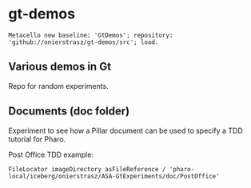 # gt-demos


`Metacello new baseline: 'GtDemos'; repository: 'github://onierstrasz/gt-demos/src'; load.`


## Various demos in Gt

Repo for random experiments.


## Documents (doc folder)

Experiment to see how a Pillar document can be used to specify a TDD tutorial for Pharo.

Post Office TDD example:

```
FileLocator imageDirectory asFileReference / 'pharo-local/iceberg/onierstrasz/ASA-GtExperiments/doc/PostOffice'
```
